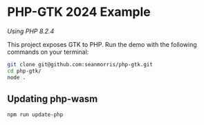 # PHP-GTK 2024 Example
*Using PHP 8.2.4*

This project exposes GTK to PHP. Run the demo with the following commands on your terminal:

```bash
git clone git@github.com:seanmorris/php-gtk.git
cd php-gtk/
node .
```

## Updating php-wasm

```bash
npm run update-php
```
